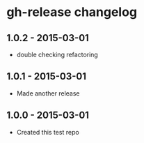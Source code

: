 # gh-release changelog

## 1.0.2 - 2015-03-01
* double checking refactoring

## 1.0.1 - 2015-03-01
* Made another release

## 1.0.0 - 2015-03-01
* Created this test repo
